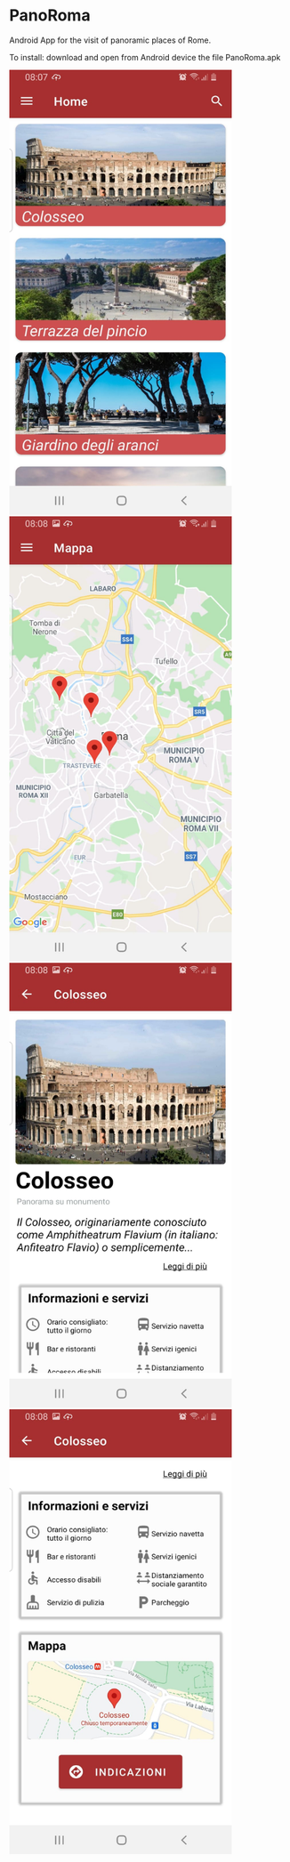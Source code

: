 # PanoRoma
Android App for the visit of panoramic places of Rome.

To install: download and open from Android device the file PanoRoma.apk

<img src="panoroma_home.jpeg" width="400" height="800"> <img src="panoroma_map.jpeg" width="400" height="800"> <img src="panoroma_colossseo.jpeg" width="400" height="800"> <img src="panoroma_colosseo2.jpeg" width="400" height="800">


